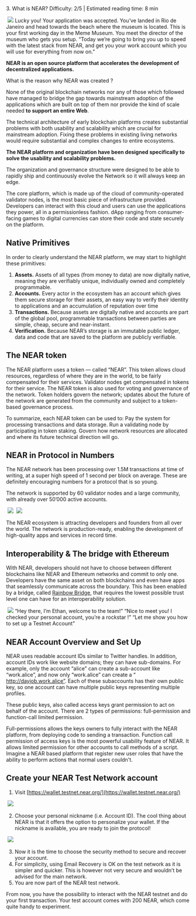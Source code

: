 <ChapterTitle>3\. What is NEAR?</ChapterTitle>
<Difficulty> Difficulty: 2/5 | Estimated reading time: 8 min </Difficulty>

<Image>
    <img src="/images/chap_3.png">
</Image>

<Spacer />

<narrativeText>
Lucky you! Your application was accepted. You’ve landed in Rio de Janeiro and head towards the beach where the museum is located.
This is your first working day in the Meme Museum. You meet the director of the museum who gets you setup.
<Spacer />
“Today we’re going to bring you up to speed with the latest stack from NEAR, and get you your work account which you will use for everything from now on.”
</narrativeText>
<Spacer />

**NEAR is an open source platform that accelerates the development of decentralized applications.**

What is the reason why NEAR was created ?

None of the original blockchain networks nor any of those which followed have managed to bridge the gap towards mainstream adoption of the applications which are built on top of them nor provide the kind of scale needed **to support an entire Web**.

The technical architecture of early blockchain platforms creates substantial problems with both usability and scalability which are crucial for mainstream adoption. Fixing these problems in existing living networks would require substantial and complex changes to entire ecosystems.

**The NEAR platform and organization have been designed specifically to solve the usability and scalability problems.**

The organization and governance structure were designed to be able to rapidly ship and continuously evolve the Network so it will always keep an edge.

The core platform, which is made up of the cloud of community-operated validator nodes, is the most basic piece of infrastructure provided. Developers can interact with this cloud and users can use the applications they power, all in a permissionless fashion. dApp ranging from consumer-facing games to digital currencies can store their code and state securely on the platform.

## Native Primitives

In order to clearly understand the NEAR platform, we may start to highlight these primitives:

 1. **Assets.** Assets of all types (from money to data) are now digitally native, meaning they are verifiably unique, individually owned and completely programmable.
 2. **Accounts.** Every actor in the ecosystem has an account which gives them secure storage for their assets, an easy way to verify their identity to applications and an accumulation of reputation over time
 3. **Transactions.** Because assets are digitally native and accounts are part of the global pool, programmable transactions between parties are simple, cheap, secure and near-instant.
 4. **Verification.** Because NEAR’s storage is an immutable public ledger, data and code that are saved to the platform are publicly verifiable.

## The NEAR token
The NEAR platform uses a token — called “NEAR”. This token allows cloud resources, regardless of where they are in the world, to be fairly compensated for their services. Validator nodes get compensated in tokens for their service.
The NEAR token is also used for voting and governance of the network. Token holders govern the network; updates about the future of the network are generated from the community and subject to a token-based governance process.

To summarize, each NEAR  token can be used to:
Pay the system for processing transactions and data storage.
Run a validating node by participating in token staking.
Govern how network resources are allocated and where its future technical direction will go.

## NEAR in Protocol in Numbers
The NEAR network has been processing over 1.5M  transactions at time of writing, at a super high speed of 1 second per block on average. These are definitely encouraging numbers for a protocol that is so young.

The network is supported by 60 validator nodes and a large community, with already over 50’000 active accounts.

<Image>
    <img src="/images/chap_3_1.png">
</Image>
<Spacer />

<Image>
    <img src="/images/chap_3_2.png">
</Image>

The NEAR ecosystem is attracting developers and founders from all over the world. The network is production-ready, enabling the development of high-quality apps and services in record time.

## Interoperability &  The bridge with Ethereum
With NEAR, developers should not have to choose between different blockchains like NEAR and Ethereum networks and commit to only one. Developers have the same asset on both blockchains and even have apps that seamlessly communicate across the boundary. This has been enabled by a bridge, called [Rainbow Bridge](https://github.com/near/rainbow-bridge), that requires the lowest possible trust level one can have for an interoperability solution.

<Image>
    <img src="/images/chap_3_3.png">
</Image>

<Spacer />

<narrativeText>
“Hey there, I’m Ethan, welcome to the team!”
“Nice to meet you! I checked your personal account, you’re a rockstar !”
<Spacer />
“Let me show you how to set up a Testnet Account”
</narrativeText>

## NEAR Account Overview and Set Up
NEAR uses readable account IDs  similar to Twitter handles. In addition, account IDs work like website domains; they can have sub-domains.
For example, only the account “alice” can create a sub-account like “work.alice”, and now only “work.alice” can create a “ http://dayjob.work.alice”.
Each of these subaccounts has their own public key, so one account can have multiple public keys representing multiple profiles.

These public keys, also called access keys grant permission to act on behalf of the account. There are 2 types of permissions: full-permission and function-call limited permission.

Full-permissions allows the keys owners to fully interact with the NEAR platform, from deploying code to sending a transaction.
Function call permission of access keys is the most powerful usability feature of NEAR. It allows limited permission for other accounts to call methods of a script.
Imagine a NEAR based platform that register new user roles that have the ability to perform actions that normal users couldn't.

## Create your NEAR Test Network account

 1. Visit [https://wallet.testnet.near.org/](https://wallet.testnet.near.org/)
 <Image>
     <img src="/images/**chap_3_4.png**">
 </Image>

 2. Choose your personal nickname (i.e. Account ID). The cool thing about NEAR is that it offers the option to personalize your wallet.  If the nickname is available, you are ready to join the protocol!

<Image>
    <img src="/images/**chap_3_5.png**">
</Image>

 3. Now it is the time to choose the security method to secure and recover your account.
 4. For simplicity, using Email Recovery is OK on the test network as it is simpler and quicker. This is however not very secure and wouldn’t be advised for the main network.
 5. You are now part of the NEAR test network.

From now, you have the possibility to interact with the NEAR testnet and do your first transaction. Your test account comes with 200 NEAR, which come quite handy to experiment.
